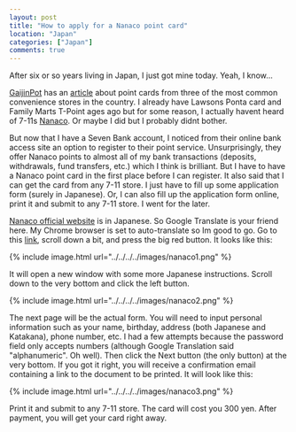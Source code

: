 ```yaml
---
layout: post
title: "How to apply for a Nanaco point card"
location: "Japan"
categories: ["Japan"]
comments: true
---
```


After six or so years living in Japan, I just got mine today. Yeah, I know...

[GaijinPot](https://gaijinpot.com/) has an [article](https://blog.gaijinpot.com/convenience-store-point-cards/) about point cards from three of the most common convenience stores in the country. I already have Lawsons Ponta card and Family Marts T-Point ages ago but for some reason, I actually havent heard of 7-11s [Nanaco](https://en.wikipedia.org/wiki/Nanaco). Or maybe I did but I probably didnt bother.

But now that I have a Seven Bank account, I noticed from their online bank access site an option to register to their point service. Unsurprisingly, they offer Nanaco points to almost all of my bank transactions (deposits, withdrawals, fund transfers, etc.) which I think is brilliant. But I have to have a Nanaco point card in the first place before I can register. It also said that I can get the card from any 7-11 store. I just have to fill up some application form (surely in Japanese). Or, I can also fill up the application form online, print it and submit to any 7-11 store. I went for the later.

[Nanaco official website](https://www.nanaco-net.jp/index_pc.html) is in Japanese. So Google Translate is your friend here. My Chrome browser is set to auto-translate so Im good to go. Go to this [link](https://www.nanaco-net.jp/entry/index02.html), scroll down a bit, and press the big red button. It looks like this:

{% include image.html url="../../../../images/nanaco1.png" %}

It will open a new window with some more Japanese instructions. Scroll down to the very bottom and click the left button.

{% include image.html url="../../../../images/nanaco2.png" %}

The next page will be the actual form. You will need to input personal information such as your name, birthday, address (both Japanese and Katakana), phone number, etc. I had a few attempts because the password field only accepts numbers (although Google Translation said "alphanumeric". Oh well). Then click the Next button (the only button) at the very bottom. If you got it right, you will receive a confirmation email containing a link to the document to be printed. It will look like this:

{% include image.html url="../../../../images/nanaco3.png" %}

Print it and submit to any 7-11 store. The card will cost you 300 yen. After payment, you will get your card right away.
